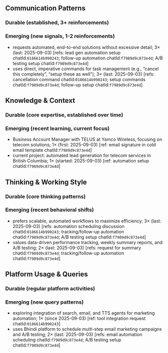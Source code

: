 ## Communication Patterns
### Durable (established, 3+ reinforcements)

### Emerging (new signals, 1-2 reinforcements)
- requests automated, end-to-end solutions without excessive detail; 3× (last: 2025-09-03) [refs: lead gen automation setup chatId:`0186614b990243`; follow-up automation chatId:`f7989d9c873e4d`; A/B testing setup chatId:`f7989d9c873e4d`]
- uses direct, imperative commands for task management (e.g., “cancel this completely”, “setup these as well”); 3× (last: 2025-09-03) [refs: cancellation command chatId:`0186614b990243`; setup commands chatId:`f7989d9c873e4d`; follow-up setup chatId:`f7989d9c873e4d`]

## Knowledge & Context
### Durable (core expertise, established over time)

### Emerging (recent learning, current focus)
- Business Account Manager with TELUS at Yamco Wireless, focusing on telecom solutions; 1× (first: 2025-09-03) [ref: email signature in cold email template chatId:`f7989d9c873e4d`]
- current project: automated lead generation for telecom services in British Columbia; 1× (started: 2025-09-03) [ref: automation setup chatId:`f7989d9c873e4d`]

## Thinking & Working Style
### Durable (core thinking patterns)

### Emerging (recent behavioral shifts)
- prefers scalable, automated workflows to maximize efficiency; 3× (last: 2025-09-03) [refs: automation scheduling discussion chatId:`0186614b990243`; tracking/follow-up automation chatId:`f7989d9c873e4d`; A/B testing setup chatId:`f7989d9c873e4d`]
- values data-driven performance tracking, weekly summary reports, and A/B testing; 2× (last: 2025-09-03) [refs: request for summary chatId:`f7989d9c873e4d`; tracking/follow-up automation chatId:`f7989d9c873e4d`]

## Platform Usage & Queries
### Durable (regular platform activities)

### Emerging (new query patterns)
- exploring integration of search, email, and TTS agents for marketing automation; 1× (since 2025-09-03) [ref: tool integration request chatId:`0186614b990243`]
- uses Bhindi platform to schedule multi-step email marketing campaigns and A/B testing; 2× (last: 2025-09-03) [refs: email automation scheduling chatId:`f7989d9c873e4d`; A/B testing setup chatId:`f7989d9c873e4d`]